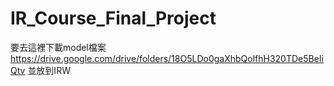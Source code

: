 # IR_Course_Final_Project

要去這裡下載model檔案
https://drive.google.com/drive/folders/18O5LDo0gaXhbQolfhH320TDe5BeIiQtv
並放到IRW
